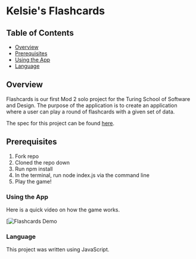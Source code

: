 # Kelsie's Flashcards

## Table of Contents

* [Overview](#overview)
* [Prerequisites](#prerequisites)
* [Using the App](#using-the-app)
* [Language](#language)

## Overview

Flashcards is our first Mod 2 solo project for the Turing School of Software and Design. The purpose of the application is to create an application where a user can play a round of flashcards with a given set of data.

The spec for this project can be found [here](https://frontend.turing.io/projects/flash-cards.html).

## Prerequisites
1. Fork repo
2. Cloned the repo down 
3. Run npm install 
4. In the terminal, run node index.js via the command line
5. Play the game!

### Using the App

Here is a quick video on how the game works.

[![Flashcards Demo](https://media.giphy.com/media/Fq1auviCofWaRNaYFs/giphy.gif)

### Language

This project was written using JavaScript.
